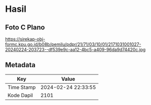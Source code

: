 # Hasil

## Foto C Plano

https://sirekap-obj-formc.kpu.go.id/b08b/pemilu/pdpr/21/71/03/10/01/2171031001027-20240224-203723--df539e9c-aa12-4bc5-a409-96da9d74420c.jpg


## Metadata

| Key        | Value               |
| ---------- | ------------------- |
| Time Stamp | 2024-02-24 22:33:55 |
| Kode Dapil | 2101                |




